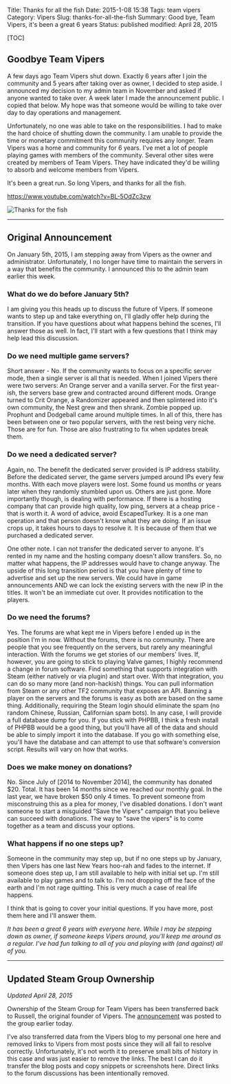 Title: Thanks for all the fish
Date: 2015-1-08 15:38
Tags: team vipers
Category: Vipers
Slug: thanks-for-all-the-fish
Summary: Good bye, Team Vipers, it's been a great 6 years
Status: published
modified: April 28, 2015

[TOC]

## Goodbye Team Vipers

A few days ago Team Vipers shut down. Exactly 6 years after I join the community and 5 years after taking
over as owner, I decided to step aside. I announced my decision to my admin team in November and asked if anyone wanted to
take over. A week later I made the announcement public. I copied that below. My hope was that someone would be willing to
take over day to day operations and management.

Unfortunately, no one was able to take on the responsibilities. I had to make the hard choice of shutting down the community.
I am unable to provide the time or monetary commitment this community requires any longer. Team Vipers was a home and
community for 6 years. I've met a lot of people playing games with members of the community. Several other sites were
created by members of Team Vipers. They have indicated they'd be willing to absorb and welcome members from Vipers.

It's been a great run. So long Vipers, and thanks for all the fish.

https://www.youtube.com/watch?v=BL-5OdZc3zw

![Thanks for the fish][2]

---

## Original Announcement

On January 5th, 2015, I am stepping away from Vipers as the owner and administrator. Unfortunately, I no longer have time
to maintain the servers in a way that benefits the community. I announced this to the admin team earlier this week.

### What do we do before January 5th?
I am giving you this heads up to discuss the future of Vipers. If someone wants to step up and take everything on, I'll
gladly offer help during the transition. If you have questions about what happens behind the scenes, I'll answer those
as well. In fact, I'll start with a few questions that I think may help lead this discussion.

### Do we need multiple game servers?
Short answer - No. If the community wants to focus on a specific server mode, then a single server is all that is needed.
When I joined Vipers there were two servers: An Orange server and a vanilla server. For the first year-ish, the
servers base grew and contracted around different mods. Orange turned to Crit Orange, a Randomizer appeared and then
splintered into it's own community, the Nest grew and then shrank. Zombie popped up. Prophunt and Dodgeball came around
multiple times. In all of this, there has been between one or two popular servers, with the rest being very niche. Those
are for fun. Those are also frustrating to fix when updates break them.

### Do we need a dedicated server?
Again, no. The benefit the dedicated server provided is IP address stability. Before the dedicated server, the game servers
jumped around IPs every few months. With each move players were lost. Some found us months or years later when they
randomly stumbled upon us. Others are just gone. More importantly though, is dealing with performance. If there is a
hosting company that can provide high quality, low ping, servers at a cheap price - that is worth it. A word of advice,
avoid EscapedTurkey. It is a one man operation and that person doesn't know what they are doing. If an issue crops up,
it takes hours to days to resolve it. It is because of them that we purchased a dedicated server.

One other note. I can not transfer the dedicated server to anyone. It's rented in my name and the hosting company doesn't
allow transfers. So, no matter what happens, the IP addresses would have to change anyway. The upside of this long
transition period is that you have plenty of time to advertise and set up the new servers. We could have in game announcements
AND we can lock the existing servers with the new IP in the titles. It won't be an immediate cut over. It provides
notification to the players.

### Do we need the forums?
Yes. The forums are what kept me in Vipers before I ended up in the position I'm in now. Without the forums, there is no
community. There are people that you see frequently on the servers, but rarely any meaningful interaction. With the forums
we get stories of our members' lives. If, however, you are going to stick to playing Valve games, I highly recommend a
change in forum software. Find something that supports integration with Steam (either natively or via plugin) and start
over. With that integration, you can do so many more (and non-hackish) things. You can pull information from Steam or
any other TF2 community that exposes an API. Banning a player on the servers and the forums is easy as both are based
on the same thing. Additionally, requiring the Steam login should eliminate the spam (no random Chinese, Russian,
Californian spam bots). In any case, I will provide a full database dump for you. If you stick with PHPBB, I think a
fresh install of PHPBB would be a good thing, but you'll have all of the data and should be able to simply import it
into the database. If you go with something else, you'll have the database and can attempt to use that software's
conversion script. Results will vary on how that works.

### Does we make money on donations?
No. Since July of [2014 to November 2014], the community has donated $20. Total. It has been 14 months since we reached our monthly
goal. In the last year, we have broken $50 only 4 times. To prevent someone from misconstruing this as a plea for
money, I've disabled donations. I don't want someone to start a misguided "Save the Vipers" campaign that you believe
can succeed with donations. The way to "save the vipers" is to come together as a team and discuss your options.

### What happens if no one steps up?
Someone in the community may step up, but if no one steps up by January, then Vipers has one last New Years hoo-rah
and fades to the internet. If someone does step up, I am still available to help with initial set up. I'm still available
to play games and to talk to. I'm not dropping off the face of the earth and I'm not rage quitting. This is very
much a case of real life happens.

I think that is going to cover your initial questions. If you have more, post them here and I'll answer them.

*It has been a great 6 years with everyone here. While I may be stepping down as owner, if someone keeps Vipers around,
you'll keep me around as a regular. I've had fun talking to all of you and playing with (and against) all of you.*

---

## Updated Steam Group Ownership

*Updated April 28, 2015*

Ownership of the Steam Group for Team Vipers has been transferred back to Russell, the original founder of Vipers. The
[announcement][1] was posted to the group earlier today.

I've also transferred data from the Vipers blog to my personal one here and removed links to Vipers from most posts
since they will all fail to resolve correctly. Unfortunately, it's not worth it to preserve small bits of history in
this case and was just easier to remove the links. The best I can do it transfer the blog posts and copy snippets or
screenshots here. Direct links to the forum discussions has been intentionally removed.

 [1]: http://steamcommunity.com/groups/viperservers#announcements/detail/205255298394906049
 [2]: {attach}images/thanks-for-the-fish.jpg
